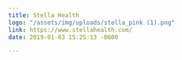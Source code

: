 ```yaml
---
title: Stella Health
logo: "/assets/img/uploads/stella_pink (1).png"
link: https://www.stellahealth.com/
date: 2019-01-03 15:25:13 -0600

---
```

